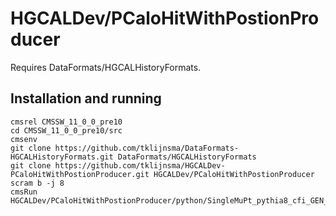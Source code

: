 #  HGCALDev/PCaloHitWithPostionProducer

Requires DataFormats/HGCALHistoryFormats.

## Installation and running

```
cmsrel CMSSW_11_0_0_pre10
cd CMSSW_11_0_0_pre10/src
cmsenv
git clone https://github.com/tklijnsma/DataFormats-HGCALHistoryFormats.git DataFormats/HGCALHistoryFormats
git clone https://github.com/tklijnsma/HGCALDev-PCaloHitWithPostionProducer.git HGCALDev/PCaloHitWithPostionProducer
scram b -j 8
cmsRun HGCALDev/PCaloHitWithPostionProducer/python/SingleMuPt_pythia8_cfi_GEN_SIM_PCaloHitWithPosition.py
```